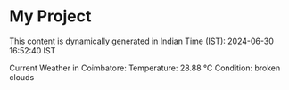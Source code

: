# My Project

This content is dynamically generated in Indian Time (IST): 2024-06-30 16:52:40 IST


Current Weather in Coimbatore:
Temperature: 28.88 °C
Condition: broken clouds
